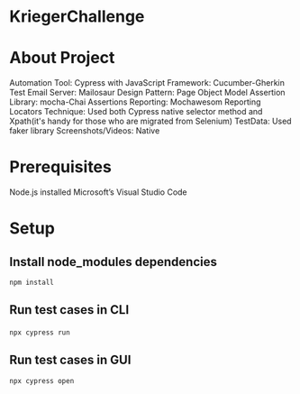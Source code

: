 # KriegerChallenge

# About Project

Automation Tool: Cypress with JavaScript
Framework: Cucumber-Gherkin
Test Email Server: Mailosaur
Design Pattern: Page Object Model
Assertion Library: mocha-Chai Assertions
Reporting: Mochawesom Reporting
Locators Technique: Used both Cypress native selector method and Xpath(it's handy for those who are migrated from Selenium)
TestData: Used faker library
Screenshots/Videos: Native


# Prerequisites
Node.js installed
Microsoft’s Visual Studio Code

# Setup

## Install node_modules dependencies​
`npm install`

## Run test cases in CLI
`npx cypress run`
​
## Run test cases in GUI
`npx cypress open`